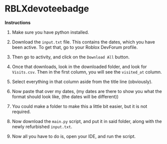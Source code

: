 # RBLXdevoteebadge


**Instructions**

1. Make sure you have python installed.

2. Download the `input.txt` file. This contains the dates, which you have been active. To get that, go to your Roblox DevForum profile.
3. Then go to activity, and click on the `Download All` button.

4. Once that downloads, look in the downloaded folder, and look for `Visits.csv`. Then in the first column, you will see the `visited_at` column.
5. Select everything in that column aside from the title line (obviously).
6. Now paste that over my dates, (my dates are there to show you what the format should look like, (the dates will be different))

7. You could make a folder to make this a little bit easier, but it is not required.
8. Now download the `main.py` script, and put it in said folder, along with the newly refurbished `input.txt`.

9. Now all you have to do is, open your IDE, and run the script.
